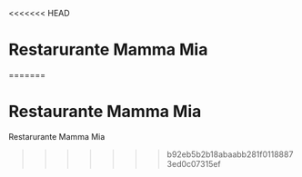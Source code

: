 <<<<<<< HEAD
# Restarurante Mamma Mia

=======
# Restaurante Mamma Mia
Restarurante Mamma Mia
>>>>>>> b92eb5b2b18abaabb281f01188873ed0c07315ef
